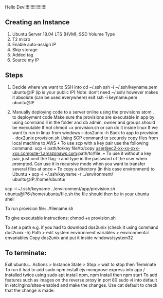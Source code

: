 Hello Dev!!!!!!!!!!!!!!!!!!
## Creating an Instance
1.	Ubuntu Server 18.04 LTS (HVM), SSD Volume Type
2.	T2 micro
3.	Enable auto-assign IP
4.	Skip storage
5.	Added tag
6.	Source my IP

## Steps
1.	Decide where we want to SSH into
cd ~/.ssh
ssh -i ~/.ssh/keyname.pem ubuntu@IP (ip is your public IP)
Note: don’t need ~/.ssh/ however makes it absolute (can be used everywhere)
exit
ssh -i keyname.pem ubuntu@IP

2.	Manually deploying code to a server online using the provisions
atom . to deployment code
Make sure the provisions are executable in app by using command ll in the folder and db admin, owner and groups should be executable
If not chmod +x provision.sh or can do it inside linux
If we want to run in linux from windows – dos2unix -h
Back to app to provision - dox2unix provision.sh
Using SCP command to securely copy files from local machine to AWS
•	To use scp with a key pair use the following command: scp -i path/to/key file/to/copy user@ec2-xx-xx-xxx-xxx.compute-1.amazonaws.com:path/to/file.
•	To use it without a key pair, just omit the flag -i and type in the password of the user when prompted.
Can use it in recursive mode when you want to transfer several files at once
•	To copy a directory (in this case environment) to Ubuntu
•	scp -i ~/.ssh/keyname -r ../environment/ ubuntu@IP:/home/ubuntu/


scp -i ~/.ssh/keyname ../environment/app/provision.sh ubuntu@IP6:/home/ubuntu/file.sh
the file should then be in your ubuntu shell

To run provision file:
./filename.sh

To give executable instructions:
chmod +x provision.sh

To set a path e.g. if you had to download dos2unix (check it using command dos2unix -h)
Path > edit system environment variables > environmental envariables
Copy dos2unix and put it inside windows/system32

## To terminate:
Exit ubuntu...
Actions > Instance State > Stop > wait to stop then Terminate
To run it had to add
sudo npm install ejs mongoose express into app / installed twice using
sudo apt install npm, npm install then npm start
To add features such as images on the reverse proxy in port 80 sudo vi into default in /etc/nginx/sites-enabled and make the changes.
Use cat default to check that the change is made.
